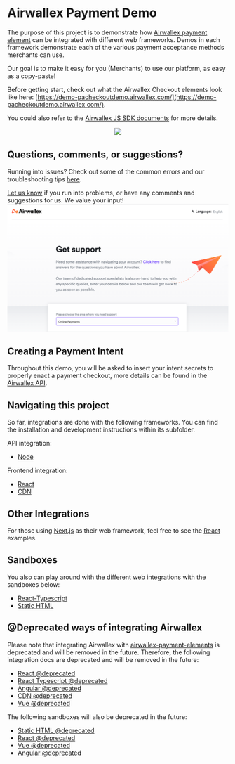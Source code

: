 # Airwallex Payment Demo

The purpose of this project is to demonstrate how [Airwallex payment element](https://airwallex.com/docs/js/) can be integrated with different web frameworks. Demos in each framework demonstrate each of the various payment acceptance methods merchants can use.

Our goal is to make it easy for you (Merchants) to use our platform, as easy as a copy-paste!

Before getting start, check out what the Airwallex Checkout elements look like here: [https://demo-pacheckoutdemo.airwallex.com/](https://demo-pacheckoutdemo.airwallex.com/).

You could also refer to the [Airwallex JS SDK documents](https://airwallex.com/docs/js/) for more details.

<div align="center">
<img src="docs/assets/payment-demo.png" width="650px">
</div>

## Questions, comments, or suggestions?

Running into issues? Check out some of the common errors and our troubleshooting tips [here](/docs#common-errors).

[Let us know](https://help.airwallex.com/hc/en-gb/requests/new) if you run into problems, or have any comments and suggestions for us. We value your input!
<img src="docs/assets/support-desk.png" width="650px">

## Creating a Payment Intent

Throughout this demo, you will be asked to insert your intent secrets to properly enact a payment checkout, more details can be found in the [Airwallex API](https://www.airwallex.com/docs/api#/Payment_Acceptance/Payment_Intents/Intro).

## Navigating this project

So far, integrations are done with the following frameworks. You can find the installation and development instructions within its subfolder.

API integration:

- [Node](/integrations/node)

Frontend integration:

- [React](/integrations/react-ts)
- [CDN](/integrations/cdn)

## Other Integrations

For those using [Next.js](https://nextjs.org/) as their web framework, feel free to see the [React](/integrations-component-sdk/react-ts)  examples.

## Sandboxes

You also can play around with the different web integrations with the sandboxes below:

- [React-Typescript](https://codesandbox.io/p/sandbox/laughing-surf-4qgmhq)
- [Static HTML](https://codesandbox.io/p/sandbox/nervous-hofstadter-qhjcn9)

## @Deprecated ways of integrating Airwallex

Please note that integrating Airwallex with [airwallex-payment-elements](https://www.npmjs.com/package/airwallex-payment-elements) is deprecated and will be removed in the future.
Therefore, the following integration docs are deprecated and will be removed in the future:

- [React @deprecated](/integrations@deprecated/react)
- [React Typescript @deprecated](/integrations@deprecated/react-ts)
- [Angular @deprecated](/integrations@deprecated/angular)
- [CDN @deprecated](/integrations@deprecated/cdn)
- [Vue @deprecated](/integrations@deprecated/vue)

The following sandboxes will also be deprecated in the future:

- [Static HTML @deprecated](https://codesandbox.io/s/airwallex-payment-demo-static-html-c2z63)
- [React @deprecated](https://codesandbox.io/s/airwallex-payment-demo-react-2m63j)
- [Vue @deprecated](https://codesandbox.io/s/airwallex-payment-demo-vue-ffhrw)
- [Angular @deprecated](https://codesandbox.io/s/airwallex-payment-demo-angular-zgx32)
